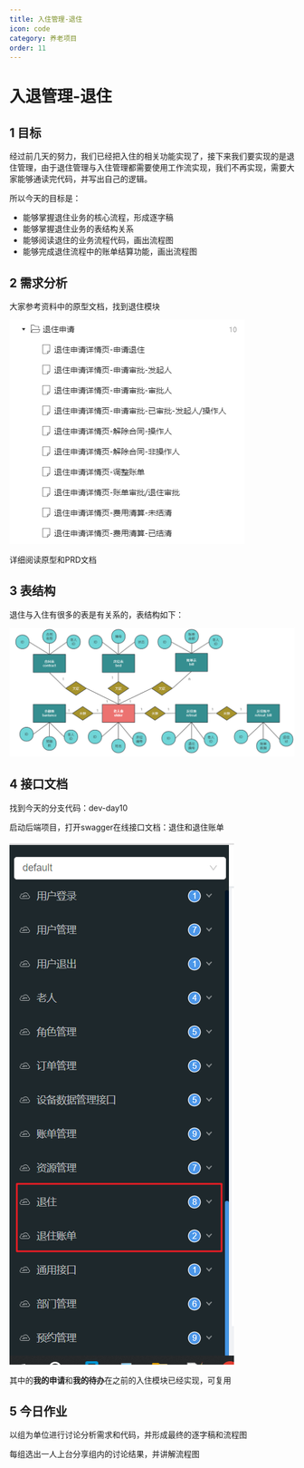 ```yaml
---
title: 入住管理-退住
icon: code
category: 养老项目
order: 11
---
```


# 入退管理-退住

## 1 目标

经过前几天的努力，我们已经把入住的相关功能实现了，接下来我们要实现的是退住管理，由于退住管理与入住管理都需要使用工作流实现，我们不再实现，需要大家能够通读完代码，并写出自己的逻辑。

所以今天的目标是：

- 能够掌握退住业务的核心流程，形成逐字稿
- 能够掌握退住业务的表结构关系
- 能够阅读退住的业务流程代码，画出流程图
- 能够完成退住流程中的账单结算功能，画出流程图

## 2 需求分析

大家参考资料中的原型文档，找到退住模块

![image-20231006192624144](assets/image-20231006192624144.png)

详细阅读原型和PRD文档

## 3 表结构

退住与入住有很多的表是有关系的，表结构如下：

![image-20231006140627699](assets/image-20231006140627699.png)

## 4 接口文档

找到今天的分支代码：dev-day10

启动后端项目，打开swagger在线接口文档：退住和退住账单

![image-20231006192950340](assets/image-20231006192950340.png)

其中的**我的申请**和**我的待办**在之前的入住模块已经实现，可复用

## 5 今日作业

以组为单位进行讨论分析需求和代码，并形成最终的逐字稿和流程图

每组选出一人上台分享组内的讨论结果，并讲解流程图



